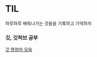 # TIL
하루하루 배워나가는 것들을 기록하고 기억하자 
### 깃, 깃허브 공부
[깃 명렁어 모음](https://github.com/jemin0312/TIL/blob/main/Git%2CGithub%20%EA%B3%B5%EB%B6%80/%EA%B9%83%20%EC%82%AC%EC%9A%A9%EB%B2%95.md)
